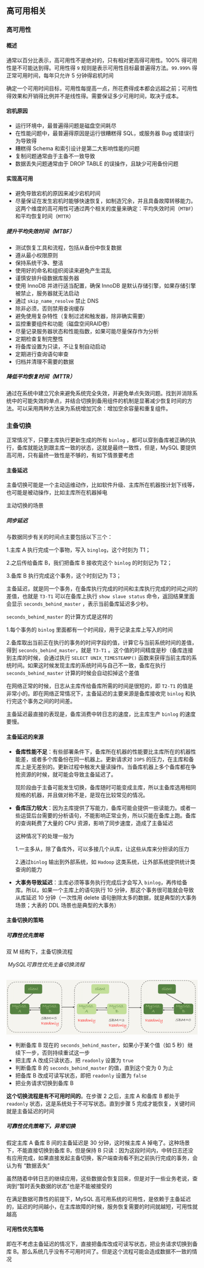 ## 高可用相关

### 高可用性

#### 概述

通常以百分比表示，高可用性不是绝对的，只有相对更高得可用性。100% 得可用性是不可能达到得。可用性得 `9` 规则是表示可用性目标最普遍得方法。`99.999%` 得正常可用时间，每年只允许 5 分钟得宕机时间

确定一个可用时间目标，可用性每提高一点，所花费得成本都会远超之前；可用性得效果和开销得比例并不是线性得。需要保证多少可用时间，取决于成本。

#### 宕机原因

* 运行环境中，最普遍得问题是磁盘空间耗尽
* 在性能问题中，最普遍得原因是运行很糟糕得 SQL，或服务器 Bug 或错误行为导致得
* 糟糕得 Schema 和索引设计是第二大影响性能的问题
* 复制问题通常由于主备不一致导致
* 数据丢失问题通常由于 DROP TABLE 的误操作，且缺少可用备份问题

#### 实现高可用

* 避免导致宕机的原因来减少宕机时间
* 尽量保证在发生宕机时能够快速恢复，如制造冗余，并且具备故障转移能力。这两个维度的高可用性可通过两个相关的度量来确定：平均失效时间（`MTBF`）和平均恢复时间（`MTTR`）

##### 提升平均失效时间（MTBF）

* 测试恢复工具和流程，包括从备份中恢复数据
* 遵从最小权限原则
* 保持系统干净、整洁
* 使用好的命名和组织阅读来避免产生混乱
* 谨慎安排升级数据库服务器
* 使用 InnoDB 并进行适当配置，确保 InnoDB 是默认存储引擎，如果存储引擎被禁止，服务器就无法启动
* 通过 `skip_name_resolve` 禁止 DNS
* 除非必须，否则禁用查询缓存
* 避免使用复杂特性（复制过滤和触发器，除非确实需要）
* 监控重要组件和功能（磁盘空间RAID卷）
* 尽量记录服务器状态和性能指数，如果可能尽量保存作为分析
* 定期检查复制完整性
* 将备库设置为只读，不让复制自动启动
* 定期进行查询语句审查
* 归档并清理不需要的数据

##### 降低平均恢复时间（MTTR）

通过在系统中建立冗余来避免系统完全失效，并避免单点失效问题。找到并消除系统中的可能失效的单点，并结合切换到备用组件的机制是显著减少恢复时间的方法。可以采用两种方法来为系统增加冗余：增加空余容量和重复组件。

### 主备切换

正常情况下，只要主库执行更新生成的所有 `binlog` ，都可以穿到备库被正确的执行，备库就能达到跟主库一致的状态，这就是最终一致性，但是，MySQL 要提供高可用，只有最终一致性是不够的，有如下情景要考虑

#### 主备延迟

主备切换可能是一个主动运维动作，比如软件升级、主库所在机器按计划下线等，也可能是被动操作，比如主库所在机器掉电

主动切换的场景

##### 同步延迟

与数据同步有关的时间点主要包括以下三个：

1.主库 A 执行完成一个事物，写入 `binglog`，这个时刻为 T1；

2.之后传给备库 B，我们把备库 B 接收完这个 `binlog` 的时刻记为 T2；

3.备库 B 执行完成这个事务，这个时刻记为 T3；

主备延迟，就是同一个事务，在备库执行完成的时间和主库执行完成的时间之间的差值，也就是 `T3-T1` 可以在备库上执行 `show slave status` 命令，返回结果里面会显示 `seconds_behind_master` ，表示当前备库延迟多少秒。

`seconds_behind_master` 的计算方式是这样的

1.每个事务的 `binlog` 里面都有一个时间段，用于记录主库上写入的时间

2.备库取出当前正在执行的事务的时间字段的值，计算它与当前系统时间的差值，得到 `seconds_behind_master`，就是 `T3-T1` 。这个值的时间精度是秒（备库连接到主库的时候，会通过执行 `SELECT UNIX_TIMESTEAMP()` 函数来获得当前主库的系统时间。如果这时候发现主库的系统时间与自己不一致，备库在执行 `seconds_behind_master` 计算的时候会自动扣掉这个差值

在网络正常的时候，日志从主库传给备库所需的时间是很短的，即 `T2-T1` 的值是非常小的。即在网络正常情况下，主备延迟的主要来源是备库接收完 `binlog` 和执行完这个事务之间的时间差。

主备延迟最直接的表现是，备库消费中转日志的速度，比主库生产 `binlog` 的速度要慢。

#### 主备延迟的来源

* **备库性能不足**：有些部署条件下，备库所在机器的性能要比主库所在的机器性能差，或者多个库备份在同一机器上。更新请求对 `IOPS` 的压力，在主库和备库上是无差别的。更新过程中触发大量读操作。当备库机器上多个备库都在争抢资源的时候，就可能会导致主备延迟了。

  现阶段由于主备可能发生切换，备库随时可能变成主库，所以主备库选用相同规格的机器，并且做对称不是，是现在比较常见的情况。

* **备库压力较大**：因为主库提供了写能力，备库可能会提供一些读能力。或者一些运营后台需要的分析语句，不能影响正常业务，所以只能在备库上跑。备库的查询耗费了大量的 CPU 资源，影响了同步速度，造成了主备延迟

  这种情况下的处理一般为

  1.一主多从，除了备库外，可以多接几个从库，让这些从库来分担读的压力

  2.通过`binlog` 输出到外部系统，如 `Hadoop` 这类系统，让外部系统提供统计类查询的能力

* **大事务导致延迟**：主库必须等事务执行完成后才会写入 `binlog`，再传给备库。所以，如果一个主库上的语句执行 10 分钟，那这个事务很可能就会导致从库延迟 10 分钟（一次性用 delete 语句删除太多的数据，就是典型的大事务场景；大表的 DDL 场景也是典型的大事务）

#### 主备切换的策略

##### 可靠性优先策略

双 M 结构下，主备切换流程

​	*MySQL可靠性优先主备切换流程*

​	![](../Images/Performance/MySQL可靠性优先主备切换流程.png)

* 判断备库 B 现在的 `seconds_behind_master`，如果小于某个值（如 5 秒）继续下一步，否则持续重试这一步
* 把主库 A 改成只读状态，把 `readonly` 设置为 `true`
* 判断备库 B 的 `seconds_behind_master` 的值，直到这个变为 0 为止
* 把备库 B 改成可读写状态，即把 `readonly` 设置为 `false`
* 把业务请求切换到备库 B

**这个切换流程是有不可用时间的**。在步骤 2 之后，主库 A 和备库 B 都处于 `readonly` 状态，这是系统处于不可写状态。直到步骤 5 完成才能恢复，关键时间就是主备延迟的时间

##### 可靠性优先策略下，异常切换

假定主库 A 备库 B 间的主备延迟是 30 分钟，这时候主库 A 掉电了。这种场景下，不能直接切换到备库 B，但是保持 B 只读：因为这段时间内，中转日志还没有应用完成，如果直接发起主备切换，客户端查询看不到之前执行完成的事务，会认为有 “数据丢失”

虽然随着中转日志的继续应用，这些数据会恢复回来，但是对于一些业务老说，查询到“暂时丢失数据的状态”也是不能被接受的

在满足数据可靠性的前提下，MySQL 高可用系统的可用性，是依赖于主备延迟的，延迟的时间越小，在主库故障的时候，服务恢复需要的时间就越短，可用性就越高

#### 可用性优先策略

即在不考虑主备延迟的情况下，直接把备库改成可读写状态，把业务请求切换到备库 B。那么系统几乎没有不可用时间了。但是这个流程可能会造成数据不一致的情况



